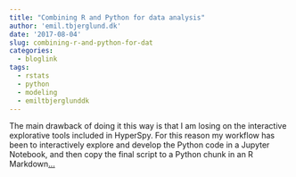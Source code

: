 ```yaml
---
title: "Combining R and Python for data analysis"
author: 'emil.tbjerglund.dk'
date: '2017-08-04'
slug: combining-r-and-python-for-dat
categories:
  - bloglink
tags:
  - rstats
  - python
  - modeling
  - emiltbjerglunddk
---
```


The main drawback of doing it this way is that I am losing on the interactive explorative tools included in HyperSpy. For this reason my workflow has been to interactively explore and develop the Python code in a Jupyter Notebook, and then copy the final script to a Python chunk in an R Markdown[... <i class="fas fa-external-link-alt"></i>](https://emil.tbjerglund.dk/post/combining-r-and-python-for-data-analysis/)

